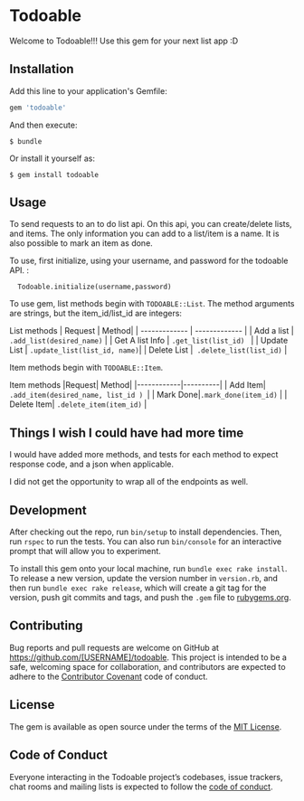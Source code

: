 # Todoable

Welcome to Todoable!!! Use this gem for your next list app :D

## Installation

Add this line to your application's Gemfile:

```ruby
gem 'todoable'
```

And then execute:

    $ bundle

Or install it yourself as:

    $ gem install todoable

## Usage

To send requests to an to do list api. On this api, you can create/delete lists, and items. The only information you can add to a list/item is a name. It is also possible to mark an item as done.



To use, first initialize, using your username, and password for the todoable API. :

```
  Todoable.initialize(username,password)
```
To use gem, list methods begin with ```TODOABLE::List```. The method arguments are strings, but the item_id/list_id are integers:

List methods
| Request | Method|
| ------------- | ------------- |
| Add a list | ```.add_list(desired_name)``` |
| Get A list Info  | ```.get_list(list_id) ``` |
| Update List | ```.update_list(list_id, name)```|
| Delete List |``` .delete_list(list_id)``` |

Item methods begin with ```TODOABLE::Item```.

Item methods
|Request| Method|
|------------|----------|
| Add Item| ```.add_item(desired_name, list_id ) ```|
| Mark Done|```.mark_done(item_id)``` |
| Delete Item| ```.delete_item(item_id)``` |

## Things I wish I could have had more time

I would have added more methods, and tests for each method to expect response code, and a json when applicable.

I did not get the opportunity to wrap all of the endpoints as well.

## Development

After checking out the repo, run `bin/setup` to install dependencies. Then, run `rspec` to run the tests. You can also run `bin/console` for an interactive prompt that will allow you to experiment.

To install this gem onto your local machine, run `bundle exec rake install`. To release a new version, update the version number in `version.rb`, and then run `bundle exec rake release`, which will create a git tag for the version, push git commits and tags, and push the `.gem` file to [rubygems.org](https://rubygems.org).

## Contributing

Bug reports and pull requests are welcome on GitHub at https://github.com/[USERNAME]/todoable. This project is intended to be a safe, welcoming space for collaboration, and contributors are expected to adhere to the [Contributor Covenant](http://contributor-covenant.org) code of conduct.

## License

The gem is available as open source under the terms of the [MIT License](https://opensource.org/licenses/MIT).

## Code of Conduct

Everyone interacting in the Todoable project’s codebases, issue trackers, chat rooms and mailing lists is expected to follow the [code of conduct](https://github.com/[USERNAME]/todoable/blob/master/CODE_OF_CONDUCT.md).
